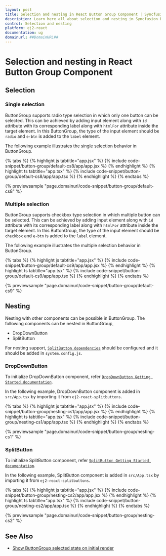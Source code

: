 ```yaml
---
layout: post
title: Selection and nesting in React Button Group Component | Syncfusion
description: Learn here all about selection and nesting in Syncfusion Essential React Button Group component, it's elements and more details.
control: Selection and nesting 
platform: ej2-react
documentation: ug
domainurl: ##DomainURL##
---
```


# Selection and nesting in React Button Group Component

## Selection

### Single selection

ButtonGroup supports radio type selection in which only one button can be selected. This can be achieved by adding input element
along with `id` attribute with its corresponding label along with `htmlFor` attribute inside the target element. In this ButtonGroup,
the type of the input element should be `radio` and `e-btn` is added to the `label` element.

The following example illustrates the single selection behavior in ButtonGroup.

{% tabs %}
{% highlight js tabtitle="app.jsx" %}
{% include code-snippet/button-group/default-cs8/app/app.jsx %}
{% endhighlight %}
{% highlight ts tabtitle="app.tsx" %}
{% include code-snippet/button-group/default-cs8/app/app.tsx %}
{% endhighlight %}
{% endtabs %}

 {% previewsample "page.domainurl/code-snippet/button-group/default-cs8" %}

### Multiple selection

ButtonGroup supports checkbox type selection in which multiple button can be selected. This can be achieved by adding input element along with `id` attribute with its corresponding label along with `htmlFor` attribute inside the target element. In this ButtonGroup, the type of the input element should be `checkbox` and `e-btn` is added to the `label` element.

The following example illustrates the multiple selection behavior in ButtonGroup.

{% tabs %}
{% highlight js tabtitle="app.jsx" %}
{% include code-snippet/button-group/default-cs9/app/app.jsx %}
{% endhighlight %}
{% highlight ts tabtitle="app.tsx" %}
{% include code-snippet/button-group/default-cs9/app/app.tsx %}
{% endhighlight %}
{% endtabs %}

 {% previewsample "page.domainurl/code-snippet/button-group/default-cs9" %}

## Nesting

Nesting with other components can be possible in ButtonGroup. The following components can be nested in ButtonGroup,
* DropDownButton
* SplitButton

For nesting support, [`SplitButton dependencies`](./../split-button/getting-started#dependencies) should be configured and it should be added in `system.config.js`.

### DropDownButton

To initialize DropDownButton component, refer [`DropDownButton Getting Started documentation`](./../drop-down-button/getting-started).

In the following example, DropDownButton component is added in `src/App.tsx` by importing it from `ej2-react-splitbuttons`.

{% tabs %}
{% highlight js tabtitle="app.jsx" %}
{% include code-snippet/button-group/nesting-cs1/app/app.jsx %}
{% endhighlight %}
{% highlight ts tabtitle="app.tsx" %}
{% include code-snippet/button-group/nesting-cs1/app/app.tsx %}
{% endhighlight %}
{% endtabs %}

 {% previewsample "page.domainurl/code-snippet/button-group/nesting-cs1" %}

### SplitButton

To initialize SplitButton component, refer [`SplitButton Getting Started documentation`](../split-button/getting-started).

In the following example, SplitButton component is added in `src/App.tsx` by importing it from `ej2-react-splitbuttons`.

{% tabs %}
{% highlight js tabtitle="app.jsx" %}
{% include code-snippet/button-group/nesting-cs2/app/app.jsx %}
{% endhighlight %}
{% highlight ts tabtitle="app.tsx" %}
{% include code-snippet/button-group/nesting-cs2/app/app.tsx %}
{% endhighlight %}
{% endtabs %}

 {% previewsample "page.domainurl/code-snippet/button-group/nesting-cs2" %}

## See Also

* [Show ButtonGroup selected state on initial render](./how-to/show-buttongroup-selected-state-on-initial-render)
